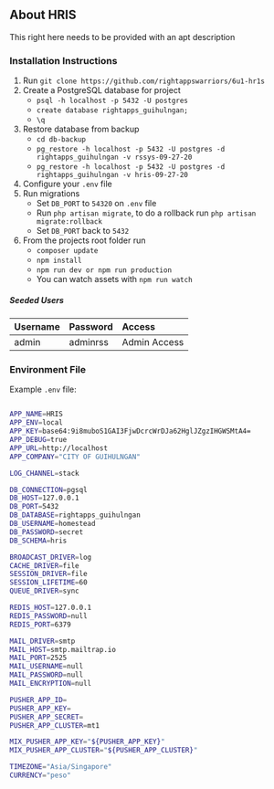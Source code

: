 ## About HRIS

This right here needs to be provided with an apt description

### Installation Instructions
1. Run `git clone https://github.com/rightappswarriors/6u1-hr1s`
2. Create a PostgreSQL database for project
	* ```psql -h localhost -p 5432 -U postgres```
	* ```create database rightapps_guihulngan;```
	* ```\q```
3. Restore database from backup
	* ```cd db-backup```
	* ```pg_restore -h localhost -p 5432 -U postgres -d rightapps_guihulngan -v rssys-09-27-20```
	* ```pg_restore -h localhost -p 5432 -U postgres -d rightapps_guihulngan -v hris-09-27-20```
4. Configure your `.env` file
5. Run migrations
	* Set `DB_PORT` to `54320` on `.env` file
	* Run ```php artisan migrate```, to do a rollback run ```php artisan migrate:rollback```
	* Set `DB_PORT` back to `5432`
6. From the projects root folder run
	* ```composer update```
	* ```npm install```
	* ```npm run dev or npm run production```
	* You can watch assets with `npm run watch`

##### Seeded Users

|Username|Password|Access|
|:------------|:------------|:------------|
|admin|adminrss|Admin Access|


### Environment File
Example `.env` file:

```bash

APP_NAME=HRIS
APP_ENV=local
APP_KEY=base64:9i8muboS1GAI3FjwDcrcWrDJa62HglJZgzIHGWSMtA4=
APP_DEBUG=true
APP_URL=http://localhost
APP_COMPANY="CITY OF GUIHULNGAN"

LOG_CHANNEL=stack

DB_CONNECTION=pgsql
DB_HOST=127.0.0.1
DB_PORT=5432
DB_DATABASE=rightapps_guihulngan
DB_USERNAME=homestead
DB_PASSWORD=secret
DB_SCHEMA=hris

BROADCAST_DRIVER=log
CACHE_DRIVER=file
SESSION_DRIVER=file
SESSION_LIFETIME=60
QUEUE_DRIVER=sync

REDIS_HOST=127.0.0.1
REDIS_PASSWORD=null
REDIS_PORT=6379

MAIL_DRIVER=smtp
MAIL_HOST=smtp.mailtrap.io
MAIL_PORT=2525
MAIL_USERNAME=null
MAIL_PASSWORD=null
MAIL_ENCRYPTION=null

PUSHER_APP_ID=
PUSHER_APP_KEY=
PUSHER_APP_SECRET=
PUSHER_APP_CLUSTER=mt1

MIX_PUSHER_APP_KEY="${PUSHER_APP_KEY}"
MIX_PUSHER_APP_CLUSTER="${PUSHER_APP_CLUSTER}"

TIMEZONE="Asia/Singapore"
CURRENCY="peso"

```